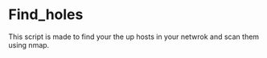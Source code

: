 # Find_holes
This script is made to find your the up hosts in your netwrok and scan them using nmap.
